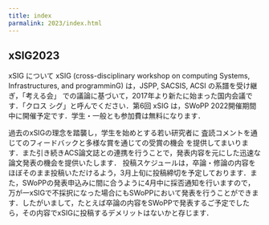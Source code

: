 ```yaml
---
title: index
parmalink: 2023/index.html
---
```


## xSIG2023

xSIG について
xSIG (cross-disciplinary workshop on computing Systems, Infrastructures, and programminG) は，JSPP, SACSIS, ACSI の系譜を受け継ぎ，「考える会」 での議論に基づいて，2017年より新たに始まった国内会議です．「クロス シグ」と呼んでください．第6回 xSIG は，SWoPP 2022開催期間中に開催予定です．学生・一般とも参加費は無料になります．

過去のxSIGの理念を踏襲し，学生を始めとする若い研究者に 査読コメントを通じてのフィードバックと多様な賞を通じての受賞の機会 を提供してまいります．また引き続きACS論文誌との連携を行うことで，発表内容を元にした迅速な論文発表の機会を提供いたします．   投稿スケジュールは，卒論・修論の内容をほぼそのまま投稿いただけるよう，3月上旬に投稿締切を予定しております．また，SWoPPの発表申込みに間に合うように4月中に採否通知を行いますので，万が一xSIGで不採択になった場合にもSWoPPにおいて発表を行うことができます．したがいまして，たとえば卒論の内容をSWoPPで発表するご予定でしたら，その内容でxSIGに投稿するデメリットはないかと存じます．
